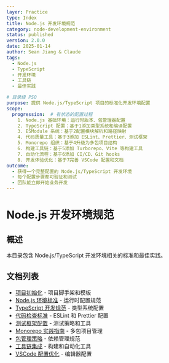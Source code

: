 ```yaml
---
layer: Practice
type: Index
title: Node.js 开发环境规范
category: node-development-environment
status: published
version: 2.0.0
date: 2025-01-14
author: Sean Jiang & Claude
tags:
  - Node.js
  - TypeScript
  - 开发环境
  - 工具链
  - 最佳实践

# 目录级 PSO
purpose: 提供 Node.js/TypeScript 项目的标准化开发环境配置
scope:
  progression:  # 有状态的配置过程
    1. Node.js 基础环境：运行时版本、包管理器配置
    2. TypeScript 配置：基于1添加类型系统和编译配置
    3. ESModule 系统：基于2配置模块解析和路径映射
    4. 代码质量工具：基于3添加 ESLint、Prettier、测试框架
    5. Monorepo 组织：基于4升级为多包项目结构
    6. 构建工具链：基于5添加 Turborepo、Vite 等构建工具
    7. 自动化流程：基于6添加 CI/CD、Git hooks
    8. 开发体验优化：基于7完善 VSCode 配置和文档
outcome:
  - 获得一个完整配置的 Node.js/TypeScript 开发环境
  - 每个配置步骤都可验证和测试
  - 团队能立即开始业务开发
---
```

# Node.js 开发环境规范

## 概述

本目录包含 Node.js/TypeScript 开发环境相关的标准和最佳实践。

## 文档列表

- [项目初始化](./initialization/) - 项目脚手架和模板
- [Node.js 环境标准](./nodejs/) - 运行时配置规范
- [TypeScript 开发规范](./typescript/) - 类型系统配置
- [代码检查标准](./linting/) - ESLint 和 Prettier 配置
- [测试框架配置](./testing/) - 测试策略和工具
- [Monorepo 实践指南](./monorepo/) - 多包项目管理
- [包管理策略](./package-management/) - 依赖管理规范
- [工具链集成](./toolchain/) - 构建和自动化工具
- [VSCode 配置优化](./vscode/) - 编辑器配置
